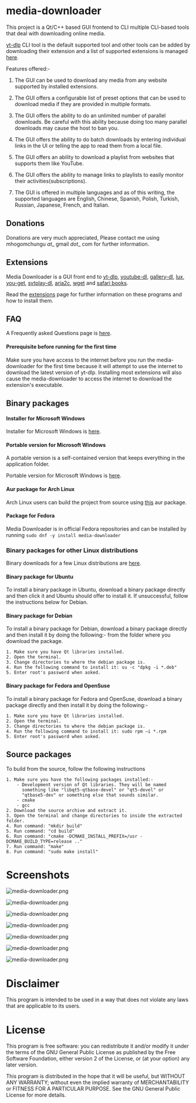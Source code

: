 # media-downloader

This project is a Qt/C++ based GUI frontend to CLI multiple CLI-based tools that deal with downloading online media.

[yt-dlp](https://github.com/yt-dlp/yt-dlp) CLI tool is the default supported tool and other tools can be added by
downloading their extension and a list of supported extensions is managed [here](https://github.com/mhogomchungu/media-downloader/wiki/Extensions).


Features offered:-

1. The GUI can be used to download any media from any website supported by installed extensions.

2. The GUI offers a configurable list of preset options that can be used to download media if they are provided in multiple formats.

3. The GUI offers the ability to do an unlimited number of parallel downloads. Be careful with this ability because doing too many parallel
downloads may cause the host to ban you.

4. The GUI offers the ability to do batch downloads by entering individual links in the UI or telling the app to read them from a local file.

5. The GUI offers an ability to download a playlist from websites that supports them like YouTube.

6. The GUI offers the ability to manage links to playlists to easily monitor their activities(subscriptions).

7. The GUI is offered in multiple languages and as of this writing, the supported languages are English, Chinese, Spanish, Polish,
Turkish, Russian, Japanese, French, and Italian.

## Donations
Donations are very much appreciated, Please contact me using mhogomchungu _at__ gmail _dot__ com for further information.

## Extensions

Media Downloader is a GUI front end to [yt-dlp](https://github.com/yt-dlp/yt-dlp), [youtube-dl](https://github.com/ytdl-org/youtube-dl/), [gallery-dl](https://github.com/mikf/gallery-dl), [lux](https://github.com/iawia002/lux),
[you-get](https://github.com/soimort/you-get), [svtplay-dl](https://github.com/spaam/svtplay-dl), [aria2c](https://aria2.github.io/), [wget](https://www.gnu.org/software/wget) and [safari books](https://github.com/mhogomchungu/safaribooks).

Read the [extensions](https://github.com/mhogomchungu/media-downloader/wiki/Extensions) page for further information on these programs and how to install them.

## FAQ
A Frequently asked Questions page is [here](https://github.com/mhogomchungu/media-downloader/wiki/Frequently-Asked-Questions).

#### Prerequisite before running for the first time

Make sure you have access to the internet before you run the media-downloader for the first time because it will attempt to use the internet to download the latest version of yt-dlp. Installing most extensions will also cause the media-downloader to access the internet to download the extension's executable.

## Binary packages

#### Installer for Microsoft Windows

Installer for Microsoft Windows is [here](https://github.com/mhogomchungu/media-downloader/releases/download/4.1.0/MediaDownloader-4.1.0.setup.exe).

#### Portable version for Microsoft Windows

A portable version is a self-contained version that keeps everything in the application folder.

Portable version for Microsoft Windows is [here](https://github.com/mhogomchungu/media-downloader/releases/download/4.1.0/MediaDownloader-4.1.0.zip).

#### Aur package for Arch Linux
Arch Linux users can build the project from source using [this](https://aur.archlinux.org/packages/media-downloader) aur package.

#### Package for Fedora
Media Downloader is in official Fedora repositories and can be installed by running ```sudo dnf -y install media-downloader```

### Binary packages for other Linux distributions

Binary downloads for a few Linux distributions are [here](https://software.opensuse.org//download.html?project=home%3Aobs_mhogomchungu&package=media-downloader).

#### Binary package for Ubuntu
To install a binary package in Ubuntu, download a binary package directly and then click it and Ubuntu should offer to install it.
If unsuccessful, follow the instructions below for Debian.

#### Binary package for Debian
To install a binary package for Debian, download a binary package directly and then install it by doing the following:-
from the folder where you download the package.
```
1. Make sure you have Qt libraries installed.
2. Open the terminal.
3. Change directories to where the debian package is.
4. Run the following command to install it: su -c "dpkg -i *.deb"
5. Enter root's password when asked.
```
#### Binary package for Fedora and OpenSuse
To install a binary package for Fedora and OpenSuse, download a binary package directly and then install it by doing the following:-
```
1. Make sure you have Qt libraries installed.
2. Open the terminal.
3. Change directories to where the debian package is.
4. Run the following command to install it: sudo rpm –i *.rpm
5. Enter root's password when asked.
```
## Source packages
To build from the source, follow the following instructions
```
1. Make sure you have the following packages installed:-
    - Development version of Qt libraries. They will be named
      something like "libqt5-qtbase-devel" or "qt5-devel" or
      "qtbase5-dev" or something else that sounds similar.
    - cmake
    - gcc
2. Download the source archive and extract it.
3. Open the terminal and change directories to inside the extracted folder.
4. Run command: "mkdir build"
5. Run command: "cd build"
6. Run command: "cmake -DCMAKE_INSTALL_PREFIX=/usr -DCMAKE_BUILD_TYPE=release .."
7. Run command: "make"
8. Fun command: "sudo make install"

```

# Screenshots


![media-downloader.png](https://raw.githubusercontent.com/mhogomchungu/media-downloader/main/images/media-downloader-1.png)

![media-downloader.png](https://raw.githubusercontent.com/mhogomchungu/media-downloader/main/images/media-downloader-2.png)

![media-downloader.png](https://raw.githubusercontent.com/mhogomchungu/media-downloader/main/images/media-downloader-3.png)

![media-downloader.png](https://raw.githubusercontent.com/mhogomchungu/media-downloader/main/images/media-downloader-4.png)

![media-downloader.png](https://raw.githubusercontent.com/mhogomchungu/media-downloader/main/images/media-downloader-5.png)

![media-downloader.png](https://raw.githubusercontent.com/mhogomchungu/media-downloader/main/images/media-downloader-6.png)

![media-downloader.png](https://raw.githubusercontent.com/mhogomchungu/media-downloader/main/images/media-downloader-7.png)

# Disclaimer

This program is intended to be used  in a way that does not violate any laws that are applicable to its users.

# License

This program is free software: you can redistribute it and/or modify it under the terms of the GNU General Public License as published by
the Free Software Foundation, either version 2 of the License, or (at your option) any later version.

This program is distributed in the hope that it will be useful, but WITHOUT ANY WARRANTY; without even the implied warranty of
MERCHANTABILITY or FITNESS FOR A PARTICULAR PURPOSE.  See the GNU General Public License for more details.

